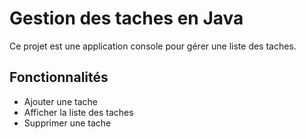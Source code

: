 # Gestion des taches en Java
Ce projet est une application console pour gérer une liste des taches.
## Fonctionnalités
 - Ajouter une tache
 - Afficher la liste des taches
 - Supprimer une tache
